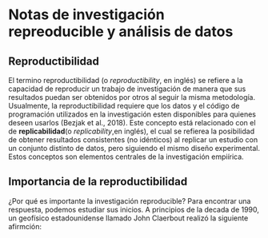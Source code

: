 # Notas de  investigación repreoducible y análisis de datos

##  Reproductibilidad

El termino reproductibilidad (o *reproductibility*, en inglés) se refiere  a la capacidad de reproducir un trabajo de investigación de manera  que sus resultados puedan ser obtenidos por otros al seguir la misma metodología. Usualmente, la reproductibilidad requiere  que los datos y el código de programación  utilizados en la investigación esten disponibles para quienes deseen usarlos (Bezjak et al., 2018). Este concepto está  relacionado con el de **replicabilidad**(o *replicability*,en inglés), el cual se refierea la posibilidad de obtener resultados consistentes (no idénticos) al replicar un estudio con un conjunto distinto de datos, pero siguiendo el mismo diseño experimental. Estos  conceptos son elementos centrales de la investigación empiírica.

## Importancia de la reproductibilidad
¿Por qué es  importante la investigación reproducible? Para encontrar una respuesta, podemos estudiar sus inicios. A principios de la decada de  1990, un geofísico estadounidense llamado John Claerbout realizó la siguiente afirmción:
